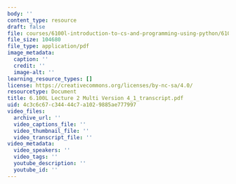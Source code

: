 ```yaml
---
body: ''
content_type: resource
draft: false
file: courses/6100l-introduction-to-cs-and-programming-using-python/6100l-lecture-2-multi-version-4_1_transcript.pdf
file_size: 104680
file_type: application/pdf
image_metadata:
  caption: ''
  credit: ''
  image-alt: ''
learning_resource_types: []
license: https://creativecommons.org/licenses/by-nc-sa/4.0/
resourcetype: Document
title: 6.100L Lecture 2 Multi Version 4_1_transcript.pdf
uid: 4c3c6c67-c344-44c7-a102-9885ae777997
video_files:
  archive_url: ''
  video_captions_file: ''
  video_thumbnail_file: ''
  video_transcript_file: ''
video_metadata:
  video_speakers: ''
  video_tags: ''
  youtube_description: ''
  youtube_id: ''
---
```

